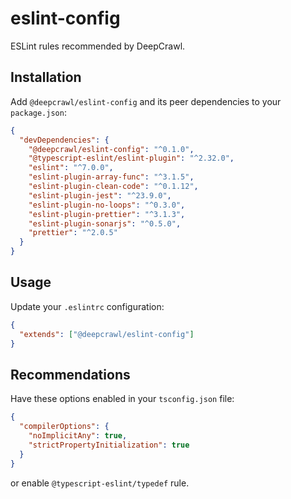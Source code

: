 # eslint-config

ESLint rules recommended by DeepCrawl.

## Installation

Add `@deepcrawl/eslint-config` and its peer dependencies to your `package.json`:

```json
{
  "devDependencies": {
    "@deepcrawl/eslint-config": "^0.1.0",
    "@typescript-eslint/eslint-plugin": "^2.32.0",
    "eslint": "^7.0.0",
    "eslint-plugin-array-func": "^3.1.5",
    "eslint-plugin-clean-code": "^0.1.12",
    "eslint-plugin-jest": "^23.9.0",
    "eslint-plugin-no-loops": "^0.3.0",
    "eslint-plugin-prettier": "^3.1.3",
    "eslint-plugin-sonarjs": "^0.5.0",
    "prettier": "^2.0.5"
  }
}
```

## Usage

Update your `.eslintrc` configuration:

```json
{
  "extends": ["@deepcrawl/eslint-config"]
}
```

## Recommendations

Have these options enabled in your `tsconfig.json` file:

```json
{
  "compilerOptions": {
    "noImplicitAny": true,
    "strictPropertyInitialization": true
  }
}
```

or enable `@typescript-eslint/typedef` rule.
